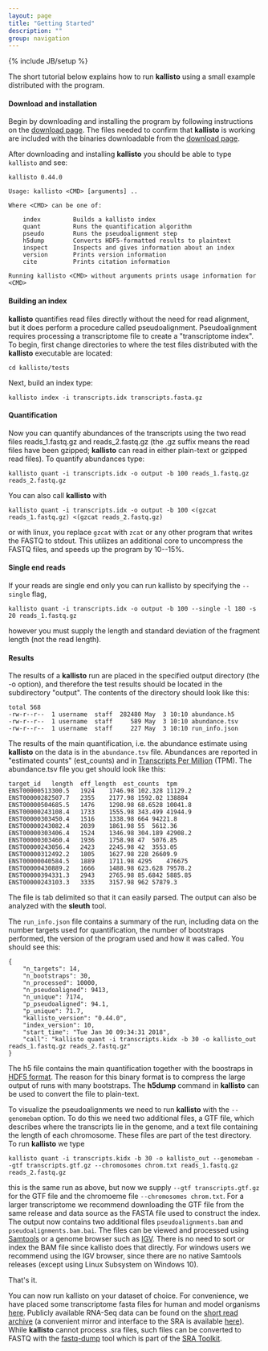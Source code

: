 ```yaml
---
layout: page
title: "Getting Started"
description: ""
group: navigation
---
```

{% include JB/setup %}

The short tutorial below explains how to run __kallisto__ using a small example distributed with the program. 


#### Download and installation

Begin by downloading and installing the program by following instructions on the [download page](https://pachterlab.github.io/kallisto/download). The files needed to confirm that __kallisto__ is working are included with the binaries downloadable from the [download page](https://pachterlab.github.io/kallisto/download).

After downloading and installing __kallisto__ you should be able to type `kallisto` and see:

~~~
kallisto 0.44.0

Usage: kallisto <CMD> [arguments] ..

Where <CMD> can be one of:

    index         Builds a kallisto index 
    quant         Runs the quantification algorithm 
    pseudo        Runs the pseudoalignment step 
    h5dump        Converts HDF5-formatted results to plaintext
    inspect       Inspects and gives information about an index
    version       Prints version information
    cite          Prints citation information

Running kallisto <CMD> without arguments prints usage information for <CMD>
~~~

#### Building an index

__kallisto__ quantifies read files directly without the need for read alignment, but it does perform a procedure called pseudoalignment. Pseudoalignment requires processing a transcriptome file to create a "transcriptome index". To begin, first change directories to where the test files distributed with the __kallisto__ executable are located:

`cd kallisto/tests`

Next, build an index type:

`kallisto index -i transcripts.idx transcripts.fasta.gz`

#### Quantification

Now you can quantify abundances of the transcripts using the two read files reads_1.fastq.gz and reads_2.fastq.gz (the .gz suffix means the read files have been gzipped; __kallisto__ can read in either plain-text or gzipped read files). To quantify abundances type:

`kallisto quant -i transcripts.idx -o output -b 100 reads_1.fastq.gz reads_2.fastq.gz`

You can also call __kallisto__ with

`kallisto quant -i transcripts.idx -o output -b 100 <(gzcat reads_1.fastq.gz) <(gzcat reads_2.fastq.gz)`

or with linux, you replace `gzcat` with `zcat` or any other program that writes the FASTQ to stdout. This utilizes an additional core to uncompress the FASTQ files, and speeds up the program by 10--15%.

#### Single end reads

If your reads are single end only you can run kallisto by specifying the `--single` flag,

`kallisto quant -i transcripts.idx -o output -b 100 --single -l 180 -s 20 reads_1.fastq.gz`

however you must supply the length and standard deviation of the fragment length (not the read length).

#### Results

The results of a __kallisto__ run are placed in the specified output directory (the -o option), and therefore the test results should be located in the subdirectory "output". The contents of the directory should look like this:

    total 568
    -rw-r--r--  1 username  staff  282480 May  3 10:10 abundance.h5
    -rw-r--r--  1 username  staff     589 May  3 10:10 abundance.tsv
    -rw-r--r--  1 username  staff     227 May  3 10:10 run_info.json

The results of the main quantification, i.e. the abundance estimate using __kallisto__ on the data is in the `abundance.tsv` file. Abundances are reported in "estimated counts" (est_counts) and in [Transcripts Per Million](https://haroldpimentel.wordpress.com/2014/05/08/what-the-fpkm-a-review-rna-seq-expression-units/) (TPM). The abundance.tsv file you get should look like this:

~~~
target_id	length	eff_length	est_counts	tpm
ENST00000513300.5	1924	1746.98	102.328	11129.2
ENST00000282507.7	2355	2177.98	1592.02	138884
ENST00000504685.5	1476	1298.98	68.6528	10041.8
ENST00000243108.4	1733	1555.98	343.499	41944.9
ENST00000303450.4	1516	1338.98	664	94221.8
ENST00000243082.4	2039	1861.98	55	5612.36
ENST00000303406.4	1524	1346.98	304.189	42908.2
ENST00000303460.4	1936	1758.98	47	5076.85
ENST00000243056.4	2423	2245.98	42	3553.05
ENST00000312492.2	1805	1627.98	228	26609.9
ENST00000040584.5	1889	1711.98	4295	476675
ENST00000430889.2	1666	1488.98	623.628	79578.2
ENST00000394331.3	2943	2765.98	85.6842	5885.85
ENST00000243103.3	3335	3157.98	962	57879.3
~~~

The file is tab delimited so that it can easily parsed. The output can also be analyzed with the __sleuth__ tool.

 The `run_info.json` file contains a summary of the run, including data on the number targets used for quantification, the number of bootstraps performed, the version of the program used and how it was called. You should see this:

~~~
{
	"n_targets": 14,
	"n_bootstraps": 30,
	"n_processed": 10000,
	"n_pseudoaligned": 9413,
	"n_unique": 7174,
	"p_pseudoaligned": 94.1,
	"p_unique": 71.7,
	"kallisto_version": "0.44.0",
	"index_version": 10,
	"start_time": "Tue Jan 30 09:34:31 2018",
	"call": "kallisto quant -i transcripts.kidx -b 30 -o kallisto_out reads_1.fastq.gz reads_2.fastq.gz"
}
~~~

 The h5 file contains the main quantification together with the boostraps in [HDF5 format](https://www.hdfgroup.org/HDF5/whatishdf5.html). The reason for this binary format is to compress the large output of runs with many bootstraps. The __h5dump__ command in __kallisto__ can be used to convert the file to plain-text.


To visualize the pseudoalignments we need to run __kallisto__ with the `--genomebam` option. To do this we need two additional files, a GTF file, which describes where the transcripts lie in the genome, and a text file containing the length of each chromosome. These files are part of the test directory. To run __kallisto__ we type

~~~
kallisto quant -i transcripts.kidx -b 30 -o kallisto_out --genomebam --gtf transcripts.gtf.gz --chromosomes chrom.txt reads_1.fastq.gz reads_2.fastq.gz
~~~

this is the same run as above, but now we supply `--gtf transcripts.gtf.gz` for the GTF file and the chromoeme file `--chromosomes chrom.txt`. For a larger transcriptome we recommend downloading the GTF file from the same release and data source as the FASTA file used to construct the index. The output now contains two additional files `pseudoalignments.bam` and `pseudoalignments.bam.bai`. The files can be viewed and processed using [Samtools](http://www.htslib.org/) or a genome browser such as [IGV](http://software.broadinstitute.org/software/igv/). There is no need to sort or index the BAM file since kallisto does that directly. For windows users we recommend using the IGV browser, since there are no native Samtools releases (except using Linux Subsystem on Windows 10).

That's it.

You can now run kallisto on your dataset of choice. For convenience, we have placed some transcriptome fasta files for human and model organisms [here](http://bio.math.berkeley.edu/kallisto/transcriptomes/). Publicly available RNA-Seq data can be found on the [short read archive](http://www.ncbi.nlm.nih.gov/sra) (a convenient mirror and interface to the SRA is available [here](http://sra.dnanexus.com)). While __kallisto__ cannot process .sra files, such files can be converted to FASTQ with the [fastq-dump](http://www.ncbi.nlm.nih.gov/Traces/sra/sra.cgi?view=toolkit_doc&f=fastq-dump) tool which is part of the [SRA Toolkit](http://www.ncbi.nlm.nih.gov/Traces/sra/sra.cgi?view=software).
